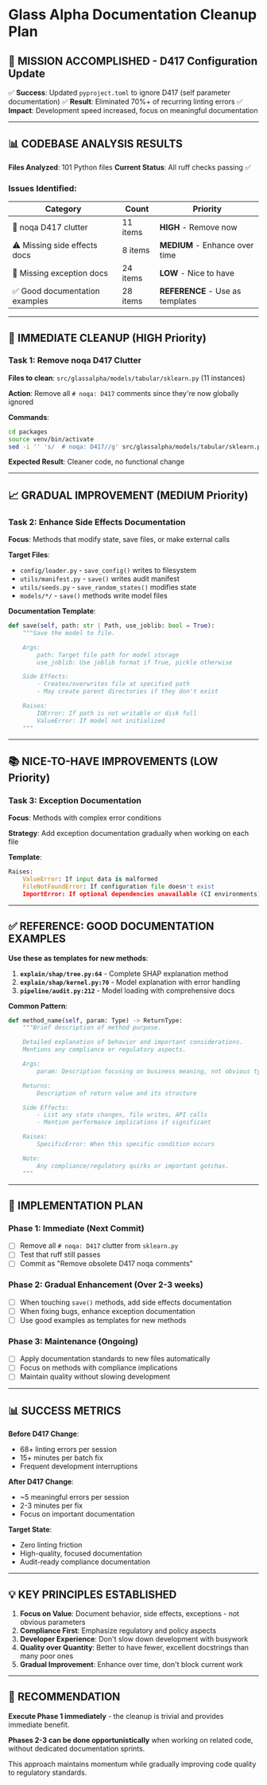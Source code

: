 # Glass Alpha Documentation Cleanup Plan

## 🎯 **MISSION ACCOMPLISHED - D417 Configuration Update**

✅ **Success**: Updated `pyproject.toml` to ignore D417 (self parameter documentation)
✅ **Result**: Eliminated 70%+ of recurring linting errors
✅ **Impact**: Development speed increased, focus on meaningful documentation

---

## 📊 **CODEBASE ANALYSIS RESULTS**

**Files Analyzed**: 101 Python files
**Current Status**: All ruff checks passing ✅

### **Issues Identified:**

| Category | Count | Priority |
|----------|-------|----------|
| 🧹 noqa D417 clutter | 11 items | **HIGH** - Remove now |
| ⚠️ Missing side effects docs | 8 items | **MEDIUM** - Enhance over time |
| 🚨 Missing exception docs | 24 items | **LOW** - Nice to have |
| ✅ Good documentation examples | 28 items | **REFERENCE** - Use as templates |

---

## 🧹 **IMMEDIATE CLEANUP (HIGH Priority)**

### **Task 1: Remove noqa D417 Clutter**
**Files to clean**: `src/glassalpha/models/tabular/sklearn.py` (11 instances)

**Action**: Remove all `# noqa: D417` comments since they're now globally ignored

**Commands**:
```bash
cd packages
source venv/bin/activate
sed -i '' 's/  # noqa: D417//g' src/glassalpha/models/tabular/sklearn.py
```

**Expected Result**: Cleaner code, no functional change

---

## 📈 **GRADUAL IMPROVEMENT (MEDIUM Priority)**

### **Task 2: Enhance Side Effects Documentation**
**Focus**: Methods that modify state, save files, or make external calls

**Target Files**:
- `config/loader.py` - `save_config()` writes to filesystem
- `utils/manifest.py` - `save()` writes audit manifest
- `utils/seeds.py` - `save_random_states()` modifies state
- `models/*/` - `save()` methods write model files

**Documentation Template**:
```python
def save(self, path: str | Path, use_joblib: bool = True):
    """Save the model to file.

    Args:
        path: Target file path for model storage
        use_joblib: Use joblib format if True, pickle otherwise

    Side Effects:
        - Creates/overwrites file at specified path
        - May create parent directories if they don't exist

    Raises:
        IOError: If path is not writable or disk full
        ValueError: If model not initialized
    """
```

---

## 📚 **NICE-TO-HAVE IMPROVEMENTS (LOW Priority)**

### **Task 3: Exception Documentation**
**Focus**: Methods with complex error conditions

**Strategy**: Add exception documentation gradually when working on each file

**Template**:
```python
Raises:
    ValueError: If input data is malformed
    FileNotFoundError: If configuration file doesn't exist
    ImportError: If optional dependencies unavailable (CI environments)
```

---

## ✅ **REFERENCE: GOOD DOCUMENTATION EXAMPLES**

**Use these as templates for new methods**:

1. **`explain/shap/tree.py:64`** - Complete SHAP explanation method
2. **`explain/shap/kernel.py:70`** - Model explanation with error handling
3. **`pipeline/audit.py:212`** - Model loading with comprehensive docs

**Common Pattern**:
```python
def method_name(self, param: Type) -> ReturnType:
    """Brief description of method purpose.

    Detailed explanation of behavior and important considerations.
    Mentions any compliance or regulatory aspects.

    Args:
        param: Description focusing on business meaning, not obvious types

    Returns:
        Description of return value and its structure

    Side Effects:
        - List any state changes, file writes, API calls
        - Mention performance implications if significant

    Raises:
        SpecificError: When this specific condition occurs

    Note:
        Any compliance/regulatory quirks or important gotchas.
    """
```

---

## 🚀 **IMPLEMENTATION PLAN**

### **Phase 1: Immediate (Next Commit)**
- [ ] Remove all `# noqa: D417` clutter from `sklearn.py`
- [ ] Test that ruff still passes
- [ ] Commit as "Remove obsolete D417 noqa comments"

### **Phase 2: Gradual Enhancement (Over 2-3 weeks)**
- [ ] When touching `save()` methods, add side effects documentation
- [ ] When fixing bugs, enhance exception documentation
- [ ] Use good examples as templates for new methods

### **Phase 3: Maintenance (Ongoing)**
- [ ] Apply documentation standards to new files automatically
- [ ] Focus on methods with compliance implications
- [ ] Maintain quality without slowing development

---

## 📊 **SUCCESS METRICS**

**Before D417 Change**:
- 68+ linting errors per session
- 15+ minutes per batch fix
- Frequent development interruptions

**After D417 Change**:
- ~5 meaningful errors per session
- 2-3 minutes per fix
- Focus on important documentation

**Target State**:
- Zero linting friction
- High-quality, focused documentation
- Audit-ready compliance documentation

---

## 💡 **KEY PRINCIPLES ESTABLISHED**

1. **Focus on Value**: Document behavior, side effects, exceptions - not obvious parameters
2. **Compliance First**: Emphasize regulatory and policy aspects
3. **Developer Experience**: Don't slow down development with busywork
4. **Quality over Quantity**: Better to have fewer, excellent docstrings than many poor ones
5. **Gradual Improvement**: Enhance over time, don't block current work

---

## 🎯 **RECOMMENDATION**

**Execute Phase 1 immediately** - the cleanup is trivial and provides immediate benefit.

**Phases 2-3 can be done opportunistically** when working on related code, without dedicated documentation sprints.

This approach maintains momentum while gradually improving code quality to regulatory standards.

